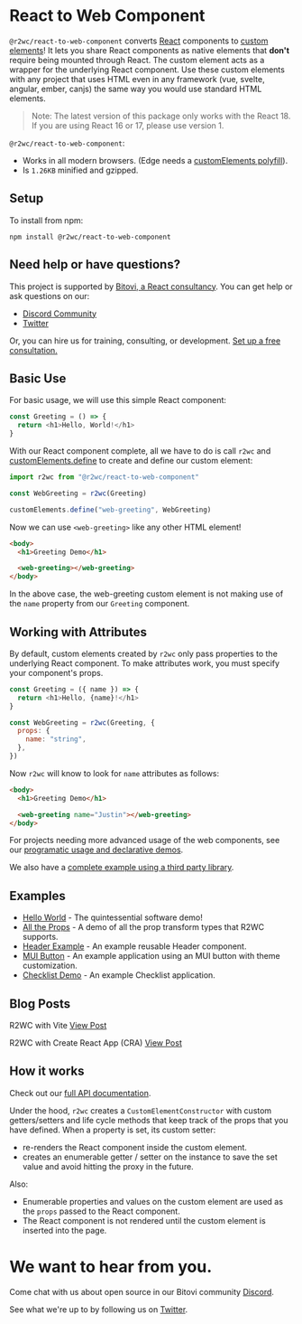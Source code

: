 # React to Web Component

`@r2wc/react-to-web-component` converts [React](https://reactjs.org/) components to [custom elements](https://developer.mozilla.org/en-US/docs/Web/Web_Components/Using_custom_elements)! It lets you share React components as native elements that **don't** require being mounted through React. The custom element acts as a wrapper for the underlying React component. Use these custom elements with any project that uses HTML even in any framework (vue, svelte, angular, ember, canjs) the same way you would use standard HTML elements.

> Note: The latest version of this package only works with the React 18. If you are using React 16 or 17, please use version 1.

`@r2wc/react-to-web-component`:

- Works in all modern browsers. (Edge needs a [customElements polyfill](https://github.com/webcomponents/polyfills/tree/master/packages/custom-elements)).
- Is `1.26KB` minified and gzipped.

## Setup

To install from npm:

```
npm install @r2wc/react-to-web-component
```

## Need help or have questions?

This project is supported by [Bitovi, a React consultancy](https://www.bitovi.com/frontend-javascript-consulting/react-consulting). You can get help or ask questions on our:

- [Discord Community](https://discord.gg/J7ejFsZnJ4)
- [Twitter](https://twitter.com/bitovi)

Or, you can hire us for training, consulting, or development. [Set up a free consultation.](https://www.bitovi.com/frontend-javascript-consulting/react-consulting)

## Basic Use

For basic usage, we will use this simple React component:

```js
const Greeting = () => {
  return <h1>Hello, World!</h1>
}
```

With our React component complete, all we have to do is call `r2wc` and [customElements.define](https://developer.mozilla.org/en-US/docs/Web/API/CustomElementRegistry/define) to create and define our custom element:

```js
import r2wc from "@r2wc/react-to-web-component"

const WebGreeting = r2wc(Greeting)

customElements.define("web-greeting", WebGreeting)
```

Now we can use `<web-greeting>` like any other HTML element!

```html
<body>
  <h1>Greeting Demo</h1>

  <web-greeting></web-greeting>
</body>
```

In the above case, the web-greeting custom element is not making use of the `name` property from our `Greeting` component.

## Working with Attributes

By default, custom elements created by `r2wc` only pass properties to the underlying React component. To make attributes work, you must specify your component's props.

```js
const Greeting = ({ name }) => {
  return <h1>Hello, {name}!</h1>
}

const WebGreeting = r2wc(Greeting, {
  props: {
    name: "string",
  },
})
```

Now `r2wc` will know to look for `name` attributes
as follows:

```html
<body>
  <h1>Greeting Demo</h1>

  <web-greeting name="Justin"></web-greeting>
</body>
```

For projects needing more advanced usage of the web components, see our [programatic usage and declarative demos](docs/programatic-usage.md).

We also have a [complete example using a third party library](docs/complete-example.md).

## Examples

* [Hello World](https://codesandbox.io/s/hello-world-md5oih) - The quintessential software demo!
* [All the Props](https://codesandbox.io/s/all-the-props-n8z5hv) - A demo of all the prop transform types that R2WC supports.
* [Header Example](https://codesandbox.io/s/example-header-blog-7k313l) - An example reusable Header component.
* [MUI Button](https://codesandbox.io/s/example-mui-button-qwidh9) - An example application using an MUI button with theme customization.
* [Checklist Demo](https://codesandbox.io/s/example-checklist-blog-y3nqwx) - An example Checklist application.

## Blog Posts

R2WC with Vite [View Post](https://www.bitovi.com/blog/react-everywhere-with-vite-and-react-to-webcomponent)

R2WC with Create React App (CRA) [View Post](https://www.bitovi.com/blog/how-to-create-a-web-component-with-create-react-app)

## How it works

Check out our [full API documentation](https://github.com/bitovi/react-to-web-component/blob/main/docs/api.md).

Under the hood, `r2wc` creates a `CustomElementConstructor` with custom getters/setters and life cycle methods that keep track of the props that you have defined. When a property is set, its custom setter:

- re-renders the React component inside the custom element.
- creates an enumerable getter / setter on the instance to save the set value and avoid hitting the proxy in the future.

Also:

- Enumerable properties and values on the custom element are used as the `props` passed to the React component.
- The React component is not rendered until the custom element is inserted into the page.

# We want to hear from you.

Come chat with us about open source in our Bitovi community [Discord](https://discord.gg/J7ejFsZnJ4).

See what we're up to by following us on [Twitter](https://twitter.com/bitovi).
